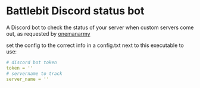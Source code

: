 # Battlebit Discord status bot

A Discord bot to check the status of your server when custom servers come out, as requested by [onemanarmy](https://www.superinfantryclan.com/)

set the config to the correct info in a config.txt next to this executable to use:

```yaml
# discord bot token
token = ''
# servername to track
server_name = ''
```
